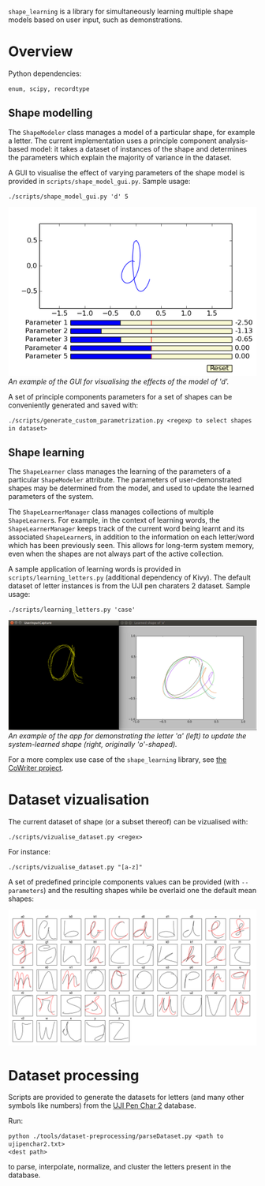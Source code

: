 `shape_learning` is a library for simultaneously learning multiple shape models
based on user input, such as demonstrations.

Overview
========

Python dependencies:
```
enum, scipy, recordtype
```

Shape modelling
---------------

The `ShapeModeler` class manages a model of a particular shape, for example a
letter. The current implementation uses a principle component analysis-based
model: it takes a dataset of instances of the shape and determines the
parameters which explain the majority of variance in the dataset. 


A GUI to visualise the effect of varying parameters of the shape model is
provided in `scripts/shape_model_gui.py`.  Sample usage:

```
./scripts/shape_model_gui.py 'd' 5
```
![GUI screenshot of letter 'd'](doc/gui_d_params1.png)
*An example of the GUI for visualising the effects of the model of 'd'.*

A set of principle components parameters for a set of shapes can be conveniently
generated and saved with:

```
./scripts/generate_custom_parametrization.py <regexp to select shapes in dataset>
```

Shape learning
--------------

The `ShapeLearner` class manages the learning of the parameters of a particular
`ShapeModeler` attribute. The parameters of user-demonstrated shapes may be
determined from the model, and used to update the learned parameters of the
system.

The `ShapeLearnerManager` class manages collections of multiple `ShapeLearner`s.
For example, in the context of learning words, the `ShapeLearnerManager` keeps
track of the current word being learnt and its associated `ShapeLearner`s, in
addition to the information on each letter/word which has been previously seen.
This allows for long-term system memory, even when the shapes are not always
part of the active collection.

A sample application of learning words is provided in
`scripts/learning_letters.py` (additional dependency of Kivy). The default
dataset of letter instances is from the UJI pen charaters 2 dataset. Sample
usage:

```
./scripts/learning_letters.py 'case'
```

![Letter learning app screenshot](doc/learning_a_demo.png)
*An example of the app for demonstrating the letter 'a' (left) to update the system-learned shape (right, originally 'o'-shaped).*

For a more complex use case of the `shape_learning` library, see [the CoWriter
project](https://github.com/chili-epfl/cowriter_letter_learning).

Dataset vizualisation
=====================

The current dataset of shape (or a subset thereof) can be vizualised with:

```
./scripts/vizualise_dataset.py <regex>
```

For instance:

```
./scripts/vizualise_dataset.py "[a-z]"
```

A set of predefined principle components values can be provided (with
`--parameters`) and the resulting shapes while be overlaid one the default mean
shapes:

![Vizualisation of the dataset](doc/vizu.png)

Dataset processing
==================

Scripts are provided to generate the datasets for letters (and many other
symbols like numbers) from the [UJI Pen Char
2](https://archive.ics.uci.edu/ml/datasets/UJI+Pen+Characters+%28Version+2%29)
database.

Run:

```
python ./tools/dataset-preprocessing/parseDataset.py <path to ujipenchar2.txt>
<dest path>
```

to parse, interpolate, normalize, and cluster the letters present in the
database.
